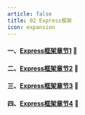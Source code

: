 ```yaml
---
article: false
title: 02 Express框架
icon: expansion
---
```


#### 一、[Express框架章节1](/nodejs/express/express01/) :book:
#### 二、[Express框架章节2](/nodejs/express/express02/) :book:
#### 三、[Express框架章节3](/nodejs/express/express03/) :book:
#### 四、[Express框架章节4](/nodejs/express/express04/) :book:

